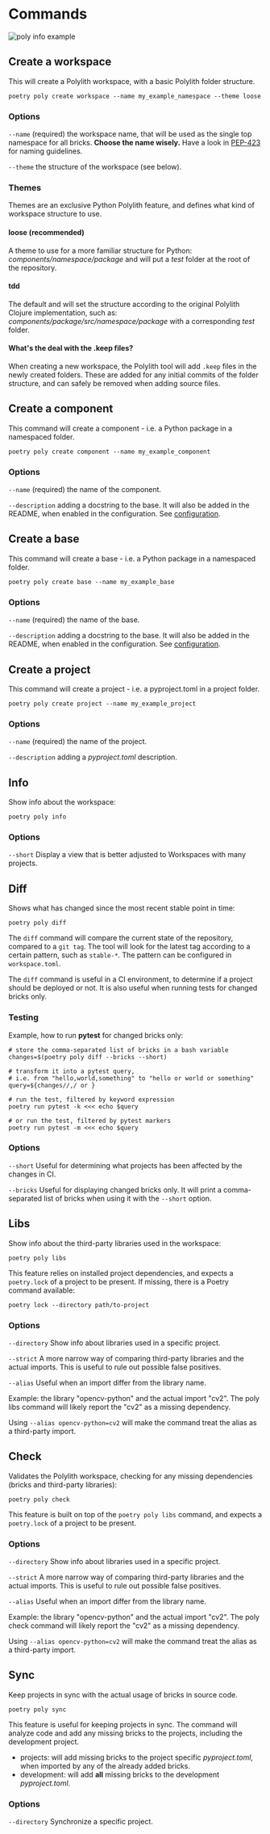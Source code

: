 # Commands

![poly info example](img/poly-info.png)

## Create a workspace
This will create a Polylith workspace, with a basic Polylith folder structure.

``` shell
poetry poly create workspace --name my_example_namespace --theme loose
```

### Options
`--name` (required) the workspace name, that will be used as the single top namespace for all bricks. __Choose the name wisely.__
Have a look in [PEP-423](https://peps.python.org/pep-0423/#respect-ownership) for naming guidelines.

`--theme` the structure of the workspace (see below).

### Themes
Themes are an exclusive Python Polylith feature, and defines what kind of workspace structure to use.

#### loose (recommended)
A theme to use for a more familiar structure for Python: _components/namespace/package_ and will put a _test_ folder at the root of the repository.

#### tdd
The default and will set the structure according to the original Polylith Clojure implementation, such as:
_components/package/src/namespace/package_ with a corresponding _test_ folder.

#### What's the deal with the .keep files?
When creating a new workspace, the Polylith tool will add `.keep` files in the newly created folders.
These are added for any initial commits of the folder structure, and can safely be removed when adding source files.

## Create a component
This command will create a component - i.e. a Python package in a namespaced folder.

``` shell
poetry poly create component --name my_example_component
```

### Options
`--name` (required) the name of the component.

`--description` adding a docstring to the base.
It will also be added in the README, when enabled in the configuration. See [configuration](configuration.md).

## Create a base
This command will create a base - i.e. a Python package in a namespaced folder.

``` shell
poetry poly create base --name my_example_base
```

### Options
`--name` (required) the name of the base.

`--description` adding a docstring to the base.
It will also be added in the README, when enabled in the configuration. See [configuration](configuration.md).

## Create a project
This command will create a project - i.e. a pyproject.toml in a project folder.

``` shell
poetry poly create project --name my_example_project
```

### Options
`--name` (required) the name of the project.

`--description` adding a _pyproject.toml_ description.


## Info
Show info about the workspace:

``` shell
poetry poly info
```

### Options
`--short` Display a view that is better adjusted to Workspaces with many projects.

## Diff
Shows what has changed since the most recent stable point in time:

``` shell
poetry poly diff
```

The `diff` command will compare the current state of the repository, compared to a `git tag`.
The tool will look for the latest tag according to a certain pattern, such as `stable-*`.
The pattern can be configured in `workspace.toml`.

The `diff` command is useful in a CI environment, to determine if a project should be deployed or not.
It is also useful when running tests for changed bricks only.


### Testing
Example, how to run __pytest__ for changed bricks only:
``` shell
# store the comma-separated list of bricks in a bash variable
changes=$(poetry poly diff --bricks --short)

# transform it into a pytest query,
# i.e. from "hello,world,something" to "hello or world or something"
query=${changes//,/ or }

# run the test, filtered by keyword expression
poetry run pytest -k <<< echo $query

# or run the test, filtered by pytest markers
poetry run pytest -m <<< echo $query
```

### Options
`--short` Useful for determining what projects has been affected by the changes in CI.

`--bricks` Useful for displaying changed bricks only. It will print a comma-separated list of bricks when using it with the `--short` option.



## Libs
Show info about the third-party libraries used in the workspace:

``` shell
poetry poly libs
```

This feature relies on installed project dependencies, and expects a `poetry.lock` of a project to be present.
If missing, there is a Poetry command available:
``` shell
poetry lock --directory path/to-project
```

### Options
`--directory`
Show info about libraries used in a specific project.

`--strict`
A more narrow way of comparing third-party libraries and the actual imports.
This is useful to rule out possible false positives.

`--alias`
Useful when an import differ from the library name.

Example: the library "opencv-python" and the actual import "cv2".
The poly libs command will likely report the "cv2" as a missing dependency.

Using `--alias opencv-python=cv2` will make the command treat the alias as a third-party import.


## Check
Validates the Polylith workspace, checking for any missing dependencies (bricks and third-party libraries):

``` shell
poetry poly check
```

This feature is built on top of the `poetry poly libs` command,
and expects a `poetry.lock` of a project to be present.


### Options
`--directory`
Show info about libraries used in a specific project.

`--strict`
A more narrow way of comparing third-party libraries and the actual imports.
This is useful to rule out possible false positives.

`--alias`
Useful when an import differ from the library name.

Example: the library "opencv-python" and the actual import "cv2".
The poly check command will likely report the "cv2" as a missing dependency.

Using `--alias opencv-python=cv2` will make the command treat the alias as a third-party import.


## Sync
Keep projects in sync with the actual usage of bricks in source code.

``` shell
poetry poly sync
```

This feature is useful for keeping projects in sync. The command will analyze code and add any missing bricks to the projects, including the development project.

- projects: will add missing bricks to the project specific _pyproject.toml_, when imported by any of the already added bricks.
- development: will add __all__ missing bricks to the development _pyproject.toml_.

### Options
`--directory`
Synchronize a specific project.
